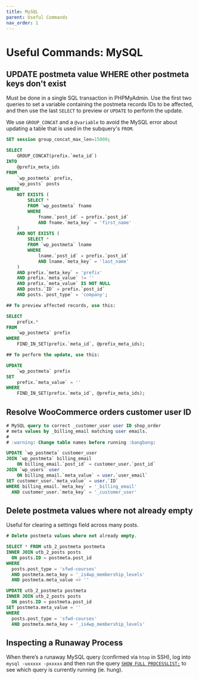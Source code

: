 ```yaml
---
title: MySQL
parent: Useful Commands
nav_order: 1
---
```


# Useful Commands: MySQL

## UPDATE postmeta value WHERE other postmeta keys don't exist

Must be done in a single SQL transaction in PHPMyAdmin. Use the first two queries to set a variable containing the postmeta records IDs to be affected, and then use the last `SELECT` to preview or `UPDATE` to perform the update.

We use `GROUP_CONCAT` and a `@variable` to avoid the MySQL error about updating a table that is used in the subquery's `FROM`.

```sql
SET session group_concat_max_len=15000;

SELECT
    GROUP_CONCAT(prefix.`meta_id`)
INTO
    @prefix_meta_ids
FROM
    `wp_postmeta` prefix,
    `wp_posts` posts
WHERE
    NOT EXISTS (
        SELECT *
        FROM `wp_postmeta` fname
        WHERE
            fname.`post_id` = prefix.`post_id`
            AND fname.`meta_key` = 'first_name'
    )
    AND NOT EXISTS (
        SELECT *
        FROM `wp_postmeta` lname
        WHERE
            lname.`post_id` = prefix.`post_id`
            AND lname.`meta_key` = 'last_name'
    )
    AND prefix.`meta_key` = 'prefix'
    AND prefix.`meta_value` != ''
    AND prefix.`meta_value` IS NOT NULL
    AND posts.`ID` = prefix.`post_id`
    AND posts.`post_type` = 'company';

## To preview affected records, use this:

SELECT
    prefix.*
FROM
    `wp_postmeta` prefix
WHERE
    FIND_IN_SET(prefix.`meta_id`, @prefix_meta_ids);

## To perform the update, use this:

UPDATE
    `wp_postmeta` prefix
SET
    prefix.`meta_value` = ''
WHERE
    FIND_IN_SET(prefix.`meta_id`, @prefix_meta_ids);
```

## Resolve WooCommerce orders customer user ID

```sql
# MySQL query to correct _customer_user user ID shop_order
# meta values by _billing_email matching user emails.
#
# :warning: Change table names before running :bangbang:

UPDATE `wp_postmeta` customer_user
JOIN `wp_postmeta` billing_email
	ON billing_email.`post_id` = customer_user.`post_id`
JOIN `wp_users` user
	ON billing_email.`meta_value` = user.`user_email`
SET customer_user.`meta_value` = user.`ID`
WHERE billing_email.`meta_key` = '_billing_email'
  AND customer_user.`meta_key` = '_customer_user'
```

## Delete postmeta values where not already empty

Useful for clearing a settings field across many posts.

```sql
# Delete postmeta values where not already empty.

SELECT * FROM utb_2_postmeta postmeta
INNER JOIN utb_2_posts posts
  ON posts.ID = postmeta.post_id
WHERE
  posts.post_type = 'sfwd-courses'
  AND postmeta.meta_key = '_is4wp_membership_levels'
  AND postmeta.meta_value <> ''

UPDATE utb_2_postmeta postmeta
INNER JOIN utb_2_posts posts
  ON posts.ID = postmeta.post_id
SET postmeta.meta_value = ''
WHERE
  posts.post_type = 'sfwd-courses'
  AND postmeta.meta_key = '_is4wp_membership_levels'
```

## Inspecting a Runaway Process

When there’s a runaway MySQL query (confirmed via `htop` in SSH), log into `mysql -uxxxxx -pxxxxx` and then run the query [`SHOW FULL PROCESSLIST;`](https://dev.mysql.com/doc/refman/8.0/en/show-processlist.html) to see which query is currently running (ie. hung).
